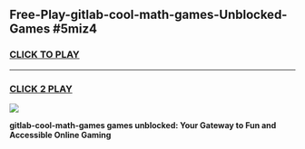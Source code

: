 
## Free-Play-gitlab-cool-math-games-Unblocked-Games #5miz4
<h3>
<a href="https://news.freeplayer.one?title=gitlab-cool-math-games&ref=8M">CLICK TO PLAY</a></h3>
<hr>

<h3>
<a href="https://news.freeplayer.one?title=gitlab-cool-math-games&ref=8M">CLICK 2 PLAY</a>
  
</h3>

<a href="https://news.freeplayer.one?title=gitlab-cool-math-games&ref=8M"><img src="https://clearcache.store/games.png"></a>


**gitlab-cool-math-games games unblocked: Your Gateway to Fun and Accessible Online Gaming**
